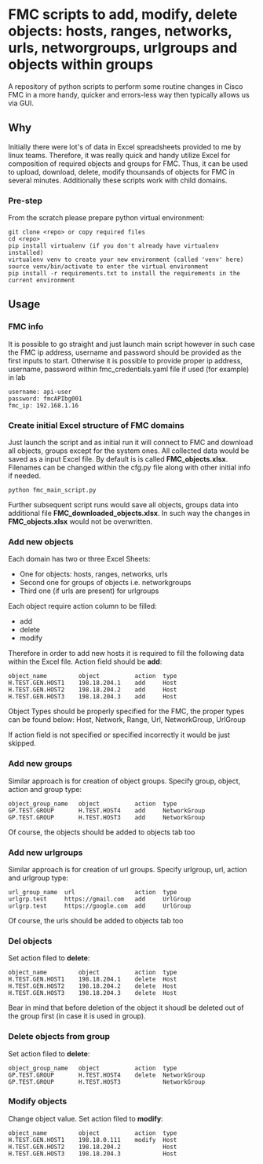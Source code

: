 # **FMC scripts to add, modify, delete objects: hosts, ranges, networks, urls, networgroups, urlgroups and objects within groups**

A repository of python scripts to perform some routine changes in Cisco FMC in a more handy, quicker and errors-less way then typically allows  us via GUI.

## Why

Initially there were lot's of data in Excel spreadsheets provided to me by linux teams. Therefore, it was really quick and handy utilize Excel for composition of required objects and groups for FMC. Thus, it can be used to upload, download, delete, modify thounsands of objects for FMC in several minutes.
Additionally these scripts work with child domains. 

### Pre-step

From the scratch please prepare python virtual environment:

```
git clone <repo> or copy required files
cd <repo>
pip install virtualenv (if you don't already have virtualenv installed)
virtualenv venv to create your new environment (called 'venv' here)
source venv/bin/activate to enter the virtual environment
pip install -r requirements.txt to install the requirements in the current environment
```

## Usage

### FMC info

It is possible to go straight and just launch main script however in such case the FMC ip address, username and password should be provided as the first inputs to start.
Otherwise it is possible to provide proper ip address, username, password within fmc_credentials.yaml file if used (for example) in lab

```---
username: api-user
password: fmcAPIbg001
fmc_ip: 192.168.1.16
```

### Create initial Excel structure of FMC domains

Just launch the script and as initial run it will connect to FMC and download all objects, groups except for the system ones.
All collected data would be saved as a input Excel file.
By default is is called **FMC_objects.xlsx**.
Filenames can be changed within the cfg.py file along with other initial info if needed.

```Launch
python fmc_main_script.py
```

Further subsequent script runs would save all objects, groups data into additional file **FMC_downloaded_objects.xlsx**.
In such way the changes in **FMC_objects.xlsx** would not be overwritten.

### Add new objects

Each domain has two or three Excel Sheets:

* One for objects: hosts, ranges, networks, urls
* Second one for groups of objects i.e. networkgroups
* Third one (if urls are present) for urlgroups

Each object require action column to be filled:

* add
* delete
* modify

Therefore in order to add new hosts it is required to fill the following data within the Excel file. Action field should be **add**:

```
object_name	        object	        action	type
H.TEST.GEN.HOST1	198.18.204.1	add 	Host
H.TEST.GEN.HOST2	198.18.204.2	add	    Host
H.TEST.GEN.HOST3	198.18.204.3	add	    Host
```

Object Types should be properly specified for the FMC, the proper types can be found below:
Host, Network, Range, Url, NetworkGroup, UrlGroup

If action field is not specified or specified incorrectly it would be just skipped.

### Add new groups

Similar approach is for creation of object groups. Specify group, object, action and group type:

```
object_group_name	object	        action	type
GP.TEST.GROUP   	H.TEST.HOST4	add	    NetworkGroup
GP.TEST.GROUP   	H.TEST.HOST3	add	    NetworkGroup
```

Of course, the objects should be added to objects tab too

### Add new urlgroups

Similar approach is for creation of url groups. Specify urlgroup, url, action and urlgroup type:

```
url_group_name	url	                action	type
urlgrp.test	    https://gmail.com	add	    UrlGroup
urlgrp.test	    https://google.com	add	    UrlGroup
```

Of course, the urls should be added to objects tab too

### Del objects

Set action filed to **delete**:

```
object_name	        object	        action	type
H.TEST.GEN.HOST1	198.18.204.1	delete 	Host
H.TEST.GEN.HOST2	198.18.204.2	delete  Host
H.TEST.GEN.HOST3	198.18.204.3	delete  Host
```

Bear in mind that before deletion of the object it shoudl be deleted out of the group first (in case it is used in group).

### Delete objects from group

Set action filed to **delete**:

```
object_group_name	object	        action	type
GP.TEST.GROUP   	H.TEST.HOST4	delete	NetworkGroup
GP.TEST.GROUP   	H.TEST.HOST3		    NetworkGroup
```

### Modify objects

Change object value. Set action filed to **modify**:

```
object_name	        object	        action	type
H.TEST.GEN.HOST1	198.18.0.111	modify 	Host
H.TEST.GEN.HOST2	198.18.204.2	        Host
H.TEST.GEN.HOST3	198.18.204.3	        Host
```